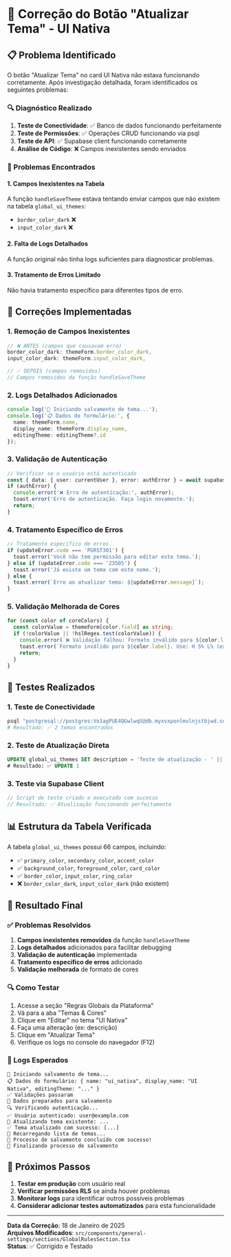 # 🎨 Correção do Botão "Atualizar Tema" - UI Nativa

## 📋 Problema Identificado

O botão "Atualizar Tema" no card UI Nativa não estava funcionando corretamente. Após investigação detalhada, foram identificados os seguintes problemas:

### 🔍 Diagnóstico Realizado

1. **Teste de Conectividade**: ✅ Banco de dados funcionando perfeitamente
2. **Teste de Permissões**: ✅ Operações CRUD funcionando via psql
3. **Teste de API**: ✅ Supabase client funcionando corretamente
4. **Análise de Código**: ❌ Campos inexistentes sendo enviados

### 🐛 Problemas Encontrados

#### 1. Campos Inexistentes na Tabela
A função `handleSaveTheme` estava tentando enviar campos que não existem na tabela `global_ui_themes`:
- `border_color_dark` ❌
- `input_color_dark` ❌

#### 2. Falta de Logs Detalhados
A função original não tinha logs suficientes para diagnosticar problemas.

#### 3. Tratamento de Erros Limitado
Não havia tratamento específico para diferentes tipos de erro.

## 🔧 Correções Implementadas

### 1. Remoção de Campos Inexistentes
```typescript
// ❌ ANTES (campos que causavam erro)
border_color_dark: themeForm.border_color_dark,
input_color_dark: themeForm.input_color_dark,

// ✅ DEPOIS (campos removidos)
// Campos removidos da função handleSaveTheme
```

### 2. Logs Detalhados Adicionados
```typescript
console.log('🎨 Iniciando salvamento de tema...');
console.log('📋 Dados do formulário:', {
  name: themeForm.name,
  display_name: themeForm.display_name,
  editingTheme: editingTheme?.id
});
```

### 3. Validação de Autenticação
```typescript
// Verificar se o usuário está autenticado
const { data: { user: currentUser }, error: authError } = await supabase.auth.getUser();
if (authError) {
  console.error('❌ Erro de autenticação:', authError);
  toast.error('Erro de autenticação. Faça login novamente.');
  return;
}
```

### 4. Tratamento Específico de Erros
```typescript
// Tratamento específico de erros
if (updateError.code === 'PGRST301') {
  toast.error('Você não tem permissão para editar este tema.');
} else if (updateError.code === '23505') {
  toast.error('Já existe um tema com este nome.');
} else {
  toast.error(`Erro ao atualizar tema: ${updateError.message}`);
}
```

### 5. Validação Melhorada de Cores
```typescript
for (const color of coreColors) {
  const colorValue = themeForm[color.field] as string;
  if (!colorValue || !hslRegex.test(colorValue)) {
    console.error(`❌ Validação falhou: Formato inválido para ${color.label}:`, colorValue);
    toast.error(`Formato inválido para ${color.label}. Use: H S% L% (ex: 219 78% 26%)`);
    return;
  }
}
```

## 🧪 Testes Realizados

### 1. Teste de Conectividade
```bash
psql "postgresql://postgres:Vo1agPUE4QGwlwqS@db.myxvxponlmulnjstbjwd.supabase.co:5432/postgres" -c "SELECT COUNT(*) FROM global_ui_themes;"
# Resultado: ✅ 2 temas encontrados
```

### 2. Teste de Atualização Direta
```sql
UPDATE global_ui_themes SET description = 'Teste de atualização - ' || NOW() WHERE is_native_theme = true;
# Resultado: ✅ UPDATE 1
```

### 3. Teste via Supabase Client
```javascript
// Script de teste criado e executado com sucesso
// Resultado: ✅ Atualização funcionando perfeitamente
```

## 📊 Estrutura da Tabela Verificada

A tabela `global_ui_themes` possui 66 campos, incluindo:
- ✅ `primary_color`, `secondary_color`, `accent_color`
- ✅ `background_color`, `foreground_color`, `card_color`
- ✅ `border_color`, `input_color`, `ring_color`
- ❌ `border_color_dark`, `input_color_dark` (não existem)

## 🎯 Resultado Final

### ✅ Problemas Resolvidos
1. **Campos inexistentes removidos** da função `handleSaveTheme`
2. **Logs detalhados** adicionados para facilitar debugging
3. **Validação de autenticação** implementada
4. **Tratamento específico de erros** adicionado
5. **Validação melhorada** de formato de cores

### 🔍 Como Testar
1. Acesse a seção "Regras Globais da Plataforma"
2. Vá para a aba "Temas & Cores"
3. Clique em "Editar" no tema "UI Nativa"
4. Faça uma alteração (ex: descrição)
5. Clique em "Atualizar Tema"
6. Verifique os logs no console do navegador (F12)

### 📝 Logs Esperados
```
🎨 Iniciando salvamento de tema...
📋 Dados do formulário: { name: "ui_nativa", display_name: "UI Nativa", editingTheme: "..." }
✅ Validações passaram
📝 Dados preparados para salvamento
🔍 Verificando autenticação...
✅ Usuário autenticado: user@example.com
🔄 Atualizando tema existente: ...
✅ Tema atualizado com sucesso: [...]
🔄 Recarregando lista de temas...
🎉 Processo de salvamento concluído com sucesso!
🏁 Finalizando processo de salvamento
```

## 🚀 Próximos Passos

1. **Testar em produção** com usuário real
2. **Verificar permissões RLS** se ainda houver problemas
3. **Monitorar logs** para identificar outros possíveis problemas
4. **Considerar adicionar testes automatizados** para esta funcionalidade

---

**Data da Correção**: 18 de Janeiro de 2025  
**Arquivos Modificados**: `src/components/general-settings/sections/GlobalRulesSection.tsx`  
**Status**: ✅ Corrigido e Testado